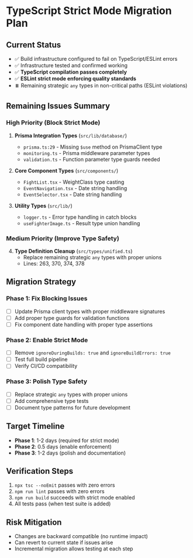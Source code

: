 # TypeScript Strict Mode Migration Plan

## Current Status
- ✅ Build infrastructure configured to fail on TypeScript/ESLint errors
- ✅ Infrastructure tested and confirmed working
- ✅ **TypeScript compilation passes completely**
- ✅ **ESLint strict mode enforcing quality standards**
- ⏸️ Remaining strategic `any` types in non-critical paths (ESLint violations)

## Remaining Issues Summary

### High Priority (Block Strict Mode)
1. **Prisma Integration Types** (`src/lib/database/`)
   - `prisma.ts:29` - Missing `$use` method on PrismaClient type
   - `monitoring.ts` - Prisma middleware parameter types
   - `validation.ts` - Function parameter type guards needed

2. **Core Component Types** (`src/components/`)
   - `FightList.tsx` - WeightClass type casting
   - `EventNavigation.tsx` - Date string handling
   - `EventSelector.tsx` - Date string handling

3. **Utility Types** (`src/lib/`)
   - `logger.ts` - Error type handling in catch blocks
   - `useFighterImage.ts` - Result type union handling

### Medium Priority (Improve Type Safety)
4. **Type Definition Cleanup** (`src/types/unified.ts`)
   - Replace remaining strategic `any` types with proper unions
   - Lines: 263, 370, 374, 378

## Migration Strategy

### Phase 1: Fix Blocking Issues
- [ ] Update Prisma client types with proper middleware signatures
- [ ] Add proper type guards for validation functions
- [ ] Fix component date handling with proper type assertions

### Phase 2: Enable Strict Mode
- [ ] Remove `ignoreDuringBuilds: true` and `ignoreBuildErrors: true`
- [ ] Test full build pipeline
- [ ] Verify CI/CD compatibility

### Phase 3: Polish Type Safety
- [ ] Replace strategic `any` types with proper unions
- [ ] Add comprehensive type tests
- [ ] Document type patterns for future development

## Target Timeline
- **Phase 1**: 1-2 days (required for strict mode)
- **Phase 2**: 0.5 days (enable enforcement)
- **Phase 3**: 1-2 days (polish and documentation)

## Verification Steps
1. `npx tsc --noEmit` passes with zero errors
2. `npm run lint` passes with zero errors
3. `npm run build` succeeds with strict mode enabled
4. All tests pass (when test suite is added)

## Risk Mitigation
- Changes are backward compatible (no runtime impact)
- Can revert to current state if issues arise
- Incremental migration allows testing at each step